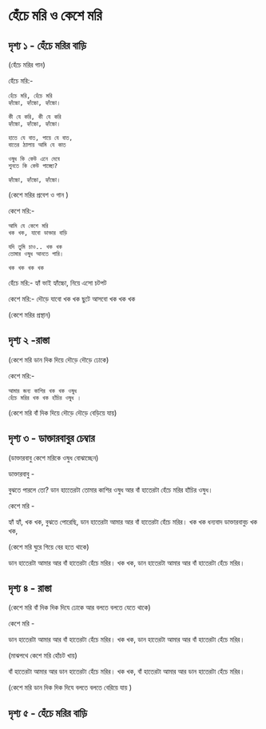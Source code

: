 # হেঁচে মরি ও কেশে মরি

## দৃশ্য ১ - হেঁচে মরির বাড়ি

(হেঁচে মরির গান)

হেঁচে মরি:-

    হেঁচে মরি, হেঁচে মরি 
    হ্যাঁচ্চো, হ্যাঁচ্চো, হ্যাঁচ্চো।

    কী যে করি, কী যে করি
    হ্যাঁচ্চো, হ্যাঁচ্চো, হ্যাঁচ্চো।

    হাতে যে বাত, পায়ে যে বাত,
    বাতের ঠ্যালায় আমি যে কাত

    ওষুধ কি কেউ এনে দেবে
    শুনতে কি কেউ পাচ্ছো?

    হ্যাঁচ্চো, হ্যাঁচ্চো, হ্যাঁচ্চো।

(কেশে মরির প্রবেশ ও গান )

কেশে মরি:-

    আমি যে কেশে মরি
    খক খক, যাবো ডাক্তার বাড়ি

    যদি তুমি চাও.. খক খক
    তোমার ওষুধ আনতে পারি।

    খক খক খক খক

হেঁচে মরি:-
    হ্যাঁ ভাই হ্যাঁচ্চো, নিয়ে এসো চটপট

কেশে মরি:- 
    দৌড়ে যাবো খক খক
    ছুটে আসবো খক খক খক

(কেশে মরির প্রস্থান)

## দৃশ্য ২ -রাস্তা 

(কেশে মরি ডান দিক দিয়ে দৌড়ে দৌড়ে ঢোকে)

কেশে মরি:- 

    আমার জন্য কাশির খক খক ওষুধ
    হেঁচে মরির খক খক হাঁচির ওষুধ ।

(কেশে মরি বাঁ দিক দিয়ে দৌড়ে দৌড়ে বেড়িয়ে যায়)

## দৃশ্য ৩ - ডাক্তারবাবুর চেম্বার

 (ডাক্তারবাবু কেশে মরিকে ওষুধ বোঝাচ্ছেন)  

 ডাক্তারবাবু -

 বুঝতে পারলে তো? ডান হাতেেরটা তোমার কাশির ওষুধ আর বাঁ হাতেরটা হেঁচে মরির হাঁচির ওষুধ। 

 কেশে মরি -

 হ্যাঁ হ্যাঁ, খক খক, বুঝতে পোরেছি, ডান হাতেরটা আমার আর বাঁ হাতেরটা হেঁচে মরির। খক খক
 ধন্যবাদ ডাক্তারবাবুচ খক খক,

(কেশে মরি ঘুরে গিয়ে বের হতে থাকে)

 ডান হাতেরটা আমার আর বাঁ হাতেরটা হেঁচে মরির। খক খক,  ডান হাতেরটা আমার আর বাঁ হাতেরটা হেঁচে মরির।

 ## দৃশ্য ৪ - রাস্তা

 (কেশে মরি বাঁ দিক দিক দিযে ঢোকে আর বলতে বলতে যেতে থাকে)

 কেশে মরি - 

 ডান হাতেরটা আমার আর বাঁ হাতেরটা হেঁচে মরির। খক খক,  ডান হাতেরটা আমার আর বাঁ হাতেরটা হেঁচে মরির।

 (মাঝপথে কেশে মরি হোঁচট খায়)

 বাঁ হাতেরটা আমার আর ডান হাতেরটা হেঁচে মরির। খক খক,  বাঁ হাতেরটা আমার আর ডান হাতেরটা হেঁচে মরির।

 (কেশে মরি ডান দিক দিক দিযে বলতে বলতে বেরিয়ে যায় )

 ## দৃশ্য ৫ - হেঁচে মরির বাড়ি